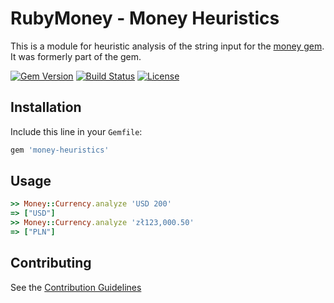# RubyMoney - Money Heuristics

This is a module for heuristic analysis of the string input for the
[money gem](https://github.com/RubyMoney/money). It was formerly part of the gem.

[![Gem Version](https://badge.fury.io/rb/money-heuristics.svg)](https://rubygems.org/gems/money-heuristics)
[![Build Status](https://travis-ci.org/RubyMoney/money-heuristics.svg?branch=master)](https://travis-ci.org/RubyMoney/money-heuristics)
[![License](https://img.shields.io/github/license/RubyMoney/money-heuristics.svg)](https://opensource.org/licenses/MIT)

## Installation

Include this line in your `Gemfile`:

```ruby
gem 'money-heuristics'
```

## Usage

```ruby
>> Money::Currency.analyze 'USD 200'
=> ["USD"]
>> Money::Currency.analyze 'zł123,000.50'
=> ["PLN"]
```

## Contributing

See the [Contribution Guidelines](https://github.com/RubyMoney/money-heuristics/blob/master/CONTRIBUTING.md)
